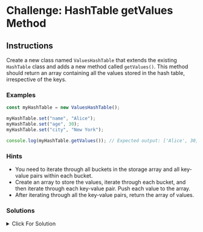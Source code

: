 # Challenge: HashTable getValues Method

## Instructions

Create a new class named `ValuesHashTable` that extends the existing `HashTable` class and adds a new method called `getValues()`. This method should return an array containing all the values stored in the hash table, irrespective of the keys.

### Examples

```js
const myHashTable = new ValuesHashTable();

myHashTable.set("name", "Alice");
myHashTable.set("age", 30);
myHashTable.set("city", "New York");

console.log(myHashTable.getValues()); // Expected output: ['Alice', 30, 'New York']
```

### Hints

- You need to iterate through all buckets in the storage array and all key-value pairs within each bucket.
- Create an array to store the values, iterate through each bucket, and then iterate through each key-value pair. Push each value to the array.
- After iterating through all the key-value pairs, return the array of values.

### Solutions

<details markdown="1">
  <summary>Click For Solution</summary>

```js
export class ValuesHashTable<T> extends HashTable<T> {
  getValues(): T[] {
    const values = [];

    for (let i = 0; i < this.storage.length; i++) {
      if (this.storage[i]) {
        for (const [, value] of this.storage[i]) {
          values.push(value);
        }
      }
    }

    return values;
  }
}
```

### Explanation

- Create an empty array to store the values
- Loop through each bucket in the storage
- Check if the bucket is not empty
- Iterate through each key-value pair in the bucket
- Push the value to the values array
- Return the array of values

</details>
